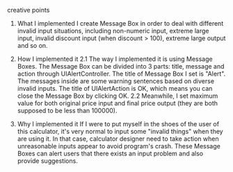 creative points

1. What I implemented
I create Message Box in order to deal with different invalid input situations, including non-numeric input, extreme large input, invalid discount input (when discount > 100), extreme large output and so on.

2. How I implemented it
2.1 The way I implemented it is using Message Boxes. The Message Box can be divided into 3 parts: title, message and action through UIAlertController. The title of Message Box I set is "Alert". The messages inside are some warning sentences based on diverse invalid inputs. The title of UIAlertAction is OK, which means you can close the Message Box by clicking OK. 
2.2 Meanwhile, I set maximum value for both original price input and final price output (they are both supposed to be less than 100000).

3. Why I implemented it
If I were to put myself in the shoes of the user of this calculator, it's very normal to input some "invalid things" when they are using it. In that case, calculator designer need to take action when unreasonable inputs appear to avoid program's crash. These Message Boxes can alert users that there exists an input problem and also provide suggestions.
